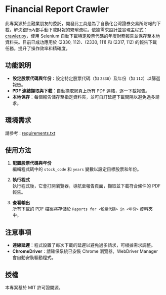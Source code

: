 # Financial Report Crawler

此專案源於金融業朋友的委託，開發此工具是為了自動化台灣證券交易所財報的下載，解決銀行內部手動下載財報的繁瑣流程。依據需求設計並實現主程式：[crawler.py](./crawler.py)，使用 Selenium 自動下載特定股票代碼的年度財務報告並保存至本地資料夾。目前已成功應用於 (2330, 112)、(2330, 111) 和 (2317, 112) 的報告下載任務，提升了操作效率和精確度。

## 功能說明

- **設定股票代碼與年份**：設定特定股票代碼（如 `2330`）及年份（如 `112`）以篩選報告。
- **PDF 連結擷取與下載**：自動擷取網頁上所有 PDF 連結，逐一下載報告。
- **本地保存**：每個報告儲存至指定資料夾，並可自訂延遲下載間隔以避免過多請求。

## 環境需求

請參考 : [requirements.txt](./requirements.txt)

## 使用方法

1. **配置股票代碼與年份**  
   編輯程式碼中的 `stock_code` 和 `years` 變數以設定目標股票和年份。

2. **執行程式**  
   執行程式後，它會打開瀏覽器，導航至報告頁面，擷取並下載符合條件的 PDF 報告。

3. **查看輸出**  
   所有下載的 PDF 檔案將存儲於 `Reports for <股票代碼> in <年份>` 資料夾中。

## 注意事項

- **連線延遲**：程式設置了每次下載的延遲以避免過多請求，可根據需求調整。
- **ChromeDriver**：請確保系統已安裝 Chrome 瀏覽器，WebDriver Manager 會自動安裝驅動程式。

## 授權

本專案基於 MIT 許可證開源。
